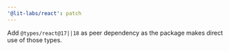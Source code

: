 ```yaml
---
'@lit-labs/react': patch
---
```


Add `@types/react@17||18` as peer dependency as the package makes direct use of those types.
